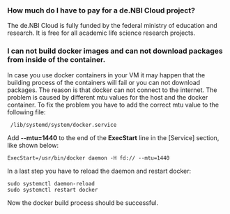 ### How much do I have to pay for a de.NBI Cloud project?

The de.NBI Cloud is fully funded by the federal ministry of education and research. It is free for all academic life science research projects.

### I can not build docker images and can not download packages from inside of the container.

In case you use docker containers in your VM it may happen that the building 
process of the containers will fail or you can not download packages. The reason is that docker can not connect to the 
internet. The problem is caused by different mtu values for the host and the 
docker container. To fix the problem you have to add the correct mtu value to 
the following file:

     /lib/systemd/system/docker.service

Add **--mtu=1440** to the end of the **ExecStart** line in the [Service] 
section, like shown below:

    ExecStart=/usr/bin/docker daemon -H fd:// --mtu=1440
    
In a last step you have to reload the daemon and restart docker:

    sudo systemctl daemon-reload
    sudo systemctl restart docker

Now the docker build process should be successful.

